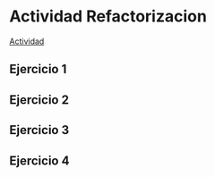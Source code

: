 # Actividad Refactorizacion

[Actividad](https://univirtual.uni.pe/pluginfile.php/630235/mod_resource/content/1/Refactorizacion.pdf)

## Ejercicio 1

## Ejercicio 2

## Ejercicio 3

## Ejercicio 4
